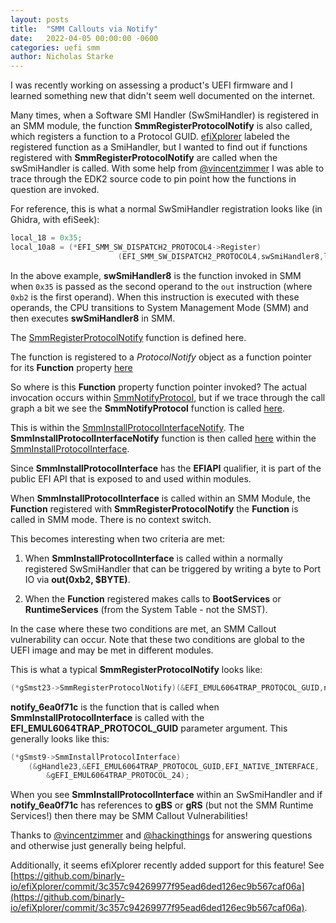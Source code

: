 ```yaml
---
layout: posts
title:  "SMM Callouts via Notify"
date:   2022-04-05 00:00:00 -0600
categories: uefi smm
author: Nicholas Starke
---
```


I was recently working on assessing a product's UEFI firmware and I learned something new that didn't seem well documented on the internet.  

Many times, when a Software SMI Handler (SwSmiHandler) is registered in an SMM module, the function **SmmRegisterProtocolNotify** is also called, which registers a function to a Protocol GUID. [efiXplorer](https://github.com/binarly-io/efiXplorer) labeled the registered function as a SmiHandler, but I wanted to find out if functions registered with **SmmRegisterProtocolNotify** are called when the swSmiHandler is called.  With some help from [@vincentzimmer](https://twitter.com/vincentzimmer) I was able to trace through the EDK2 source code to pin point how the functions in question are invoked.

For reference, this is what a normal SwSmiHandler registration looks like (in Ghidra, with efiSeek):

```c++
local_18 = 0x35;
local_10a8 = (*EFI_SMM_SW_DISPATCH2_PROTOCOL4->Register)
                        (EFI_SMM_SW_DISPATCH2_PROTOCOL4,swSmiHandler8,local_18,&local_10b0) ;
```

In the above example, **swSmiHandler8** is the function invoked in SMM when `0x35` is passed as the second operand  to the `out` instruction (where `0xb2` is the first operand). When this instruction is executed with these operands, the CPU transitions to System Management Mode (SMM) and then executes **swSmiHandler8** in SMM.

The [SmmRegisterProtocolNotify](https://github.com/tianocore/edk2/blob/7c0ad2c33810ead45b7919f8f8d0e282dae52e71/MdeModulePkg/Core/PiSmmCore/Notify.c#L96) function is defined here.

The function is registered to a *ProtocolNotify* object as a function pointer for its **Function** property [here](https://github.com/tianocore/edk2/blob/7c0ad2c33810ead45b7919f8f8d0e282dae52e71/MdeModulePkg/Core/PiSmmCore/Notify.c#L177)

So where is this **Function**  property function pointer invoked? The actual invocation occurs within [SmmNotifyProtocol](https://github.com/tianocore/edk2/blob/7c0ad2c33810ead45b7919f8f8d0e282dae52e71/MdeModulePkg/Core/PiSmmCore/Notify.c#L29), but if we trace through the call graph a bit we see the **SmmNotifyProtocol** function is called [here](https://github.com/tianocore/edk2/blob/7c0ad2c33810ead45b7919f8f8d0e282dae52e71/MdeModulePkg/Core/PiSmmCore/Handle.c#L326). 

This is within the [SmmInstallProtocolInterfaceNotify](https://github.com/tianocore/edk2/blob/7c0ad2c33810ead45b7919f8f8d0e282dae52e71/MdeModulePkg/Core/PiSmmCore/Handle.c#L208). The **SmmInstallProtocolInterfaceNotify** function is then called [here](https://github.com/tianocore/edk2/blob/7c0ad2c33810ead45b7919f8f8d0e282dae52e71/MdeModulePkg/Core/PiSmmCore/Handle.c#L181) within the [SmmInstallProtocolInterface](https://github.com/tianocore/edk2/blob/7c0ad2c33810ead45b7919f8f8d0e282dae52e71/MdeModulePkg/Core/PiSmmCore/Handle.c#L174).  

Since **SmmInstallProtocolInterface** has the **EFIAPI** qualifier, it is part of the public EFI API that is exposed to and used within modules.

When **SmmInstallProtocolInterface** is called within an SMM Module, the **Function** registered with **SmmRegisterProtocolNotify** the **Function** is called in SMM mode.  There is no context switch.

This becomes interesting when two criteria are met: 

1) When **SmmInstallProtocolInterface** is called within a normally registered SwSmiHandler that can be triggered by writing a byte to Port IO via **out(0xb2, $BYTE)**.

2) When the **Function** registered makes calls to **BootServices** or **RuntimeServices** (from the System Table - not the SMST).

In the case where these two conditions are met, an SMM Callout vulnerability can occur. Note that these two conditions are global to the UEFI image and may be met in different modules.  

This is what a typical **SmmRegisterProtocolNotify** looks like:

```c++
(*gSmst23->SmmRegisterProtocolNotify)(&EFI_EMUL6064TRAP_PROTOCOL_GUID,notify_6ea0f71c,local_18)
```

**notify_6ea0f71c** is the function that is called when **SmmInstallProtocolInterface** is called with the **EFI_EMUL6064TRAP_PROTOCOL_GUID** parameter argument. This generally looks like this:

```c++
(*gSmst9->SmmInstallProtocolInterface)
    (&gHandle23,&EFI_EMUL6064TRAP_PROTOCOL_GUID,EFI_NATIVE_INTERFACE,
        &gEFI_EMUL6064TRAP_PROTOCOL_24);
```

When you see **SmmInstallProtocolInterface** within an SwSmiHandler and if **notify_6ea0f71c** has references to **gBS** or **gRS** (but not the SMM Runtime Services!) then there may be SMM Callout Vulnerabilities!

Thanks to [@vincentzimmer](https://twitter.com/vincentzimmer) and [@hackingthings](https://twitter.com/hackingthings) for answering questions and otherwise just generally being helpful.

Additionally, it seems efiXplorer recently added support for this feature! See [https://github.com/binarly-io/efiXplorer/commit/3c357c94269977f95ead6ded126ec9b567caf06a](https://github.com/binarly-io/efiXplorer/commit/3c357c94269977f95ead6ded126ec9b567caf06a).
